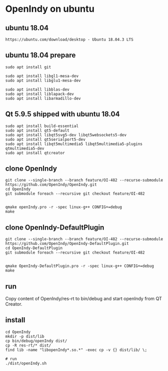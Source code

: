 # OpenIndy on ubuntu

## ubuntu 18.04 
   
    https://ubuntu.com/download/desktop - Ubuntu 18.04.3 LTS

## ubuntu 18.04 prepare

    sudo apt install git

    sudo apt install libgl1-mesa-dev
    sudo apt install libglu1-mesa-dev

    sudo apt install libblas-dev
    sudo apt install liblapack-dev
    sudo apt install libarmadillo-dev
  
## Qt 5.9.5 shipped with ubuntu 18.04

    sudo apt install build-essential
    sudo apt install qt5-default
    sudo apt install libqt5svg5-dev libqt5websockets5-dev 
    sudo apt install qt5serialport5-dev
    sudo apt install libqt5multimedia5 libqt5multimedia5-plugins qtmultimedia5-dev
    sudo apt install qtcreator   

## clone OpenIndy

    git clone --single-branch --branch feature/OI-482 --recurse-submodule https://github.com/OpenIndy/OpenIndy.git
    cd OpenIndy
    git submodule foreach --recursive git checkout feature/OI-482


    qmake openIndy.pro -r -spec linux-g++ CONFIG+=debug
    make

## clone OpenIndy-DefaultPlugin

    git clone --single-branch --branch feature/OI-482 --recurse-submodule https://github.com/OpenIndy/OpenIndy-DefaultPlugin.git
    cd OpenIndy-DefaultPlugin
    git submodule foreach --recursive git checkout feature/OI-482


    qmake OpenIndy-DefaultPlugin.pro -r -spec linux-g++ CONFIG+=debug
    make

## run

Copy content of OpenIndy/res-rt to bin/debug and start openIndy from QT Creator. 

## install

    cd OpenIndy
    mkdir -p dist/lib
    cp bin/debug/openIndy dist/
    cp -R res-rt/* dist/
    find lib -name "libopenIndy*.so.*" -exec cp -v {} dist/lib/ \;

    # run
    ./dist/openIndy.sh


